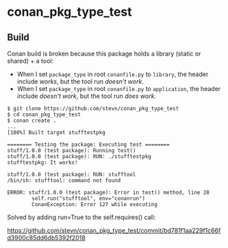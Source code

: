 # conan_pkg_type_test

## Build

Conan build is broken because this package holds a library (static or shared) + a tool:

- When I set `package_type` in root `conanfile.py` to `library`, the header include _works_, but the tool run _doesn't work_.
- When I set `package_type` in root `conanfile.py` to `application`, the header include _doesn't work_, but the tool run _does work_.

```text
$ git clone https://github.com/stevn/conan_pkg_type_test
$ cd conan_pkg_type_test
$ conan create .
...
[100%] Built target stufftestpkg

======== Testing the package: Executing test ========
stuff/1.0.0 (test package): Running test()
stuff/1.0.0 (test package): RUN: ./stufftestpkg
stufftestpkg: It works!

stuff/1.0.0 (test package): RUN: stufftool
/bin/sh: stufftool: command not found

ERROR: stuff/1.0.0 (test package): Error in test() method, line 28
        self.run("stufftool", env="conanrun")
        ConanException: Error 127 while executing
```

Solved by adding run=True to the self.requires() call:

<https://github.com/stevn/conan_pkg_type_test/commit/bd781f1aa229f1c66fd3900c85dd6db5392f2018>
